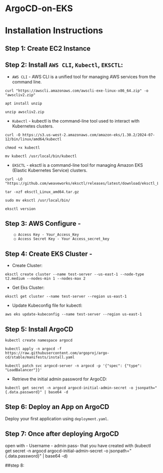 # ArgoCD-on-EKS
# Installation Instructions

## Step 1: Create EC2 Instance
    
## Step 2: Install ```AWS CLI```, ```Kubectl```, ```EKSCTL```:
- ```AWS CLI``` - AWS CLI is a unified tool for managing AWS services from the command line.

```
curl "https://awscli.amazonaws.com/awscli-exe-linux-x86_64.zip" -o "awscliv2.zip"

apt install unzip

unzip awscliv2.zip
```

- ```Kubectl``` - kubectl is the command-line tool used to interact with Kubernetes clusters.
```
curl -O https://s3.us-west-2.amazonaws.com/amazon-eks/1.30.2/2024-07-12/bin/linux/amd64/kubectl

chmod +x kubectl

mv kubectl /usr/local/bin/kubectl
```    
- ```EKSCTL``` - eksctl is a command-line tool for managing Amazon EKS (Elastic Kubernetes Service) clusters.
```
curl -LO "https://github.com/weaveworks/eksctl/releases/latest/download/eksctl_Linux_amd64.tar.gz"

tar -xzf eksctl_Linux_amd64.tar.gz

sudo mv eksctl /usr/local/bin/

eksctl version
```
## Step 3: AWS Configure - 
        ○ Access Key - Your_Access_Key
        ○ Access Secret Key - Your Access_secret_key
        
## Step 4: Create EKS Cluster -
- Create Cluster:
```
eksctl create cluster --name test-server --us-east-1 --node-type t2.medium --nodes-min 1 --nodes-max 2
```

- Get Eks Cluster:
```
eksctl get cluster --name test-server --region us-east-1
```
- Update Kubeconfig file for  kubectl:
```
aws eks update-kubeconfig --name test-server --region us-east-1
```
## Step 5: Install ArgoCD
```
kubectl create namespace argocd

kubectl apply -n argocd -f https://raw.githubusercontent.com/argoproj/argo-cd/stable/manifests/install.yaml

kubectl patch svc argocd-server -n argocd -p '{"spec": {"type": "LoadBalancer"}}'
```
- Retrieve the initial admin password for ArgoCD:
```
kubectl get secret -n argocd argocd-initial-admin-secret -o jsonpath="{.data.password}" | base64 -d
```   
## Step 6: Deploy an App on ArgoCD
Deploy your first application using ```deployment.yaml```.

## Step 7: Once after deploying ArgoCD 
open with - Username - admin
             pass- that you have created with (kubectl get secret -n argocd argocd-initial-admin-secret -o jsonpath="{.data.password}" | base64 -d)

##step 8: 

